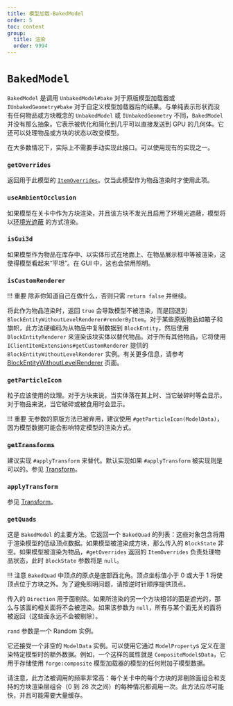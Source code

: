 ```yaml
---
title: 模型加载-BakedModel
order: 5
toc: content
group:
  title: 渲染
  order: 9994
---
```

`BakedModel`
=============

`BakedModel` 是调用 `UnbakedModel#bake` 对于原版模型加载器或 `IUnbakedGeometry#bake` 对于自定义模型加载器后的结果。与单纯表示形状而没有任何物品或方块概念的 `UnbakedModel` 或 `IUnbakedGeometry` 不同，`BakedModel` 并没有那么抽象。它表示被优化和简化到几乎可以直接发送到 GPU 的几何体。它还可以处理物品或方块的状态以改变模型。

在大多数情况下，实际上不需要手动实现此接口。可以使用现有的实现之一。

### `getOverrides`

返回用于此模型的 [`ItemOverrides`][overrides]。仅当此模型作为物品渲染时才使用此项。

### `useAmbientOcclusion`

如果模型在关卡中作为方块渲染，并且该方块不发光且启用了环境光遮蔽，模型将以[环境光遮蔽](ambocc) 的方式渲染。

### `isGui3d`

如果模型作为物品在库存中、以实体形式在地面上、在物品展示框中等被渲染，这使得模型看起来“平坦”。在 GUI 中，这也会禁用照明。

### `isCustomRenderer`

!!! 重要
    除非你知道自己在做什么，否则只需 `return false` 并继续。

将此作为物品渲染时，返回 `true` 会导致模型不被渲染，而是回退到 `BlockEntityWithoutLevelRenderer#renderByItem`。对于某些原版物品如箱子和旗帜，此方法硬编码为从物品中复制数据到 `BlockEntity`，然后使用 `BlockEntityRenderer` 来渲染该块实体以替代物品。对于所有其他物品，它将使用 `IClientItemExtensions#getCustomRenderer` 提供的 `BlockEntityWithoutLevelRenderer` 实例。有关更多信息，请参考 [BlockEntityWithoutLevelRenderer][bewlr] 页面。

### `getParticleIcon`

粒子应该使用的纹理。对于方块来说，当实体落在其上时、当它破碎时等会显示。对于物品来说，当它破碎或被食用时会显示。

!!! 重要
    无参数的原版方法已被弃用，建议使用 `#getParticleIcon(ModelData)`，因为模型数据可能会影响特定模型的渲染方式。

### <s>`getTransforms`</s>

建议实现 `#applyTransform` 来替代。默认实现如果 `#applyTransform` 被实现则是可以的。参见 [Transform][transform]。

### `applyTransform`

参见 [Transform][transform]。

### `getQuads`

这是 `BakedModel` 的主要方法。它返回一个 `BakedQuad` 的列表：这些对象包含将用于渲染模型的低级顶点数据。如果模型被渲染成方块，那么传入的 `BlockState` 非空。如果模型被渲染为物品，`#getOverrides` 返回的 `ItemOverrides` 负责处理物品状态，此时 `BlockState` 参数将是 `null`。

!!! 注意 
    `BakedQuad` 中顶点的原点是底部西北角。顶点坐标值小于 0 或大于 1 将使顶点位于方块之外。为了避免照明问题，请按逆时针顺序提供顶点。

传入的 `Direction` 用于面剔除。如果所渲染的另一个方块相邻的面是遮光的，那么与该面的相关面将不会被渲染。如果该参数为 `null`，所有与某个面无关的面将被返回（这些面永远不会被剔除）。

`rand` 参数是一个 Random 实例。

它还接受一个非空的 `ModelData` 实例。可以使用它通过 `ModelProperty`s 定义在渲染特定模型时的额外数据。例如，一个这样的属性就是 `CompositeModel$Data`，它用于存储使用 `forge:composite` 模型加载器的模型的任何附加子模型数据。

请注意，此方法被调用的频率非常高：每个关卡中的每个方块的非剔除面组合和支持的方块渲染层组合（0 到 28 次之间）的每种情况都调用一次。此方法应尽可能快，并且可能需要大量缓存。

[overrides]: ./itemoverrides.md
[ambocc]: https://en.wikipedia.org/wiki/Ambient_occlusion
[bewlr]: ../../items/bewlr.md
[transform]: ./transform.md